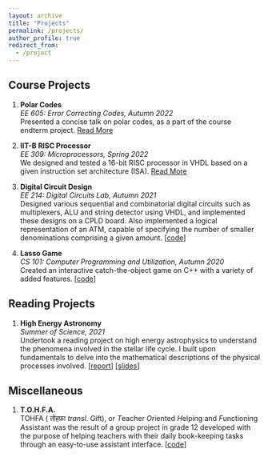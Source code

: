 ```yaml
---
layout: archive
title: "Projects"
permalink: /projects/
author_profile: true
redirect_from:
  - /project
---
```


## Course Projects

1. **Polar Codes**  
_EE 605: Error Correcting Codes, Autumn 2022_  
Presented a concise talk on polar codes, as a part of the course endterm project. [Read More](/projects/polar)

2. **IIT-B RISC Processor**  
_EE 309: Microprocessors, Spring 2022_  
We designed and tested a 16-bit RISC processor in VHDL based on a given instruction set architecture (ISA). [Read More](/projects/risc)

3. **Digital Circuit Design**  
_EE 214: Digital Circuits Lab, Autumn 2021_  
Designed various sequential and combinatorial digital circuits such as multiplexers, ALU and string detector using VHDL, and implemented these designs on a CPLD board. Also implemented a logical representation of an ATM, capable of specifying the number of smaller denominations comprising a given amount. [[code](https://github.com/Aayush2003/EE214)]

4. **Lasso Game**  
_CS 101: Computer Programming and Utilization, Autumn 2020_  
Created an interactive catch-the-object game on C++ with a variety of added features. [[code](https://github.com/Aayush2003/Lasso-Game-CS101)]

## Reading Projects

1. **High Energy Astronomy**  
_Summer of Science, 2021_  
Undertook a reading project on high energy astrophysics to understand the phenomena involved in the stellar life cycle. I built upon fundamentals to delve into the mathematical descriptions of the physical processes involved. [[report](/files/SoS-2021-Report.pdf)] [[slides](/files/SoS-2021-Presentation.pdf)]

## Miscellaneous

1. **T.O.H.F.A.**  
TOHFA ( तोहफ़ा _transl_. Gift), or *T*eacher *O*riented *H*elping and *F*unctioning *A*ssistant was the result of a group project in grade 12 developed with the purpose of helping teachers with their daily book-keeping tasks through an easy-to-use assistant interface. [[code](https://github.com/Aayush2003/T.O.H.F.A)]
